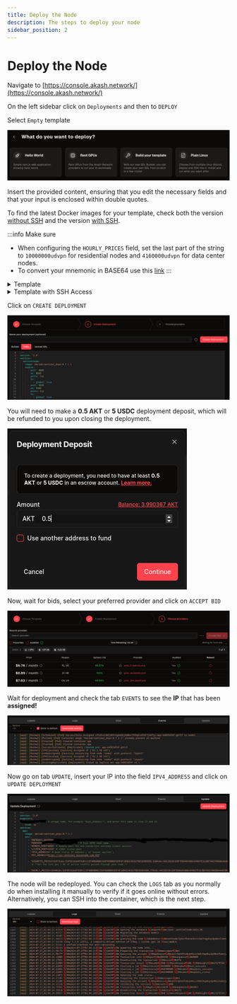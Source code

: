 ```yaml
---
title: Deploy the Node
description: The steps to deploy your node
sidebar_position: 2
---
```


# Deploy the Node

Navigate to [https://console.akash.network/](https://console.akash.network/)

On the left sidebar click on `Deployments` and then to `DEPLOY`

Select `Empty` template

![Empty Template](/img/akash/template.png)

Insert the provided content, ensuring that you edit the necessary fields and that your input is enclosed within double quotes.

To find the latest Docker images for your template, check both the version [without SSH](https://hub.docker.com/r/declab/sentinel_dvpn/tags) and the version [with SSH](https://hub.docker.com/r/declab/sentinel_dvpn_ssh/tags).

:::info Make sure
- When configuring the `HOURLY_PRICES` field, set the last part of the string to `10000000udvpn` for residential nodes and `4160000udvpn` for data center nodes.
- To convert your mnemonic in BASE64 use this [link](https://www.base64encode.org/)
:::

<details>
<summary>Template</summary>
<p>

```bash
---
version: "2.0"
endpoints:
 uniq_name_endpoint: # unique name, for example "dvpn_on_akash:", and enter this name in line 27 and 32.
    kind: ip
services:
  app:
    image: declab/sentinel_dvpn:0.7.1.1
    env:
      - "MNEMONIC_BASE64=" # Mnemonic phrase encrypted with BASE64.
      - "MONIKER=dVPN on Akash Network v2RAY" # Your dVPN node name.
      - "REMOTE_PORT=8585" # Remote port for are connection sentinel client service.
      - "LISTEN_PORT=3333" # v2RAY listen port
      - "IPV4_ADDRESS=" # Node static IP address ( of leases section )
      - "RPC_ADDRESS=https://rpc.sentinel.co:443"
      
      - "GIGABYTE_PRICES=52573ibc/31FEE1A2A9F9C01113F90BD0BBCCE8FD6BBB8585FAF109A2101827DD1D5B95B8,9204ibc/A8C2D23A1E6F95DA4E48BA349667E322BD7A6C996D8A4AAE8BA72E190F3D1477,1180852ibc/B1C0DDB14F25279A2026BC8794E12B259F8BDA546A3C5132CCAEE4431CE36783,122740ibc/ED07A3391A112B175915CD8FAF43A2DA8E4790EDE12566649D0C2F97716B8518,15342624udvpn"
         # ^^Set the cost per 1 Gb of active traffic passed through your node.^^
         
      - "HOURLY_PRICES=18480ibc/31FEE1A2A9F9C01113F90BD0BBCCE8FD6BBB8585FAF109A2101827DD1D5B95B8,770ibc/A8C2D23A1E6F95DA4E48BA349667E322BD7A6C996D8A4AAE8BA72E190F3D1477,1871892ibc/B1C0DDB14F25279A2026BC8794E12B259F8BDA546A3C5132CCAEE4431CE36783,18897ibc/ED07A3391A112B175915CD8FAF43A2DA8E4790EDE12566649D0C2F97716B8518,10000000udvpn" # Set the cost per 1 hour of traffic passed through your node.
         
    expose:
      - port: 8585 # REMOTE_URL_PORT
        as: 8585
        to:
          - global: true
            ip: uniq_name_endpoint  # Name from string 3, for example "ip: dvpn_dimokus"
      - port: 3333 # LISTEN_PORT 
        as: 3333
        to:
          - global: true
            ip: uniq_name_endpoint  # Name from string 3, for example "ip: dvpn_dimokus"    
profiles:
  compute:
    app:
      resources:
        cpu:
          units: 1
        memory:
          size: 1Gi
        storage:
          size: 3Gi         
  placement:
    akash: 
      pricing:
        app:
          denom: uakt
          amount: 100000
deployment:
  app:
    akash:
      profile: app
      count: 1 
```

</p>
</details>

<details>
<summary>Template with SSH Access</summary>
<p>

```bash
---
version: "2.0"
endpoints:
  unique_name_endpoint: # unique name, for example "dvpn_on_akash:", and enter this name in line 27 and 32.
    kind: ip
services:
  app:
    image: declab/sentinel_dvpn_ssh:0.7.1.1
    
    env:
      - "SSH_KEY=" # Your SSH pubkey
      - "MNEMONIC_BASE64=" # Mnemonic encrypted with BASE64.
      - "MONIKER=" # Your dVPN node name.
      - "REMOTE_PORT=8585" # TCP listen port.
      - "LISTEN_PORT=3333" # V2RAY listen port
      - "IPV4_ADDRESS=" # Node leased IP address (you will add it later)
      - "RPC_ADDRESS=https://rpc.sentinel.co:443"
      - "GIGABYTE_PRICES=52573ibc/31FEE1A2A9F9C01113F90BD0BBCCE8FD6BBB8585FAF109A2101827DD1D5B95B8,9204ibc/A8C2D23A1E6F95DA4E48BA349667E322BD7A6C996D8A4AAE8BA72E190F3D1477,1180852ibc/B1C0DDB14F25279A2026BC8794E12B259F8BDA546A3C5132CCAEE4431CE36783,122740ibc/ED07A3391A112B175915CD8FAF43A2DA8E4790EDE12566649D0C2F97716B8518,15342624udvpn"
      - "HOURLY_PRICES=18480ibc/31FEE1A2A9F9C01113F90BD0BBCCE8FD6BBB8585FAF109A2101827DD1D5B95B8,770ibc/A8C2D23A1E6F95DA4E48BA349667E322BD7A6C996D8A4AAE8BA72E190F3D1477,1871892ibc/B1C0DDB14F25279A2026BC8794E12B259F8BDA546A3C5132CCAEE4431CE36783,18897ibc/ED07A3391A112B175915CD8FAF43A2DA8E4790EDE12566649D0C2F97716B8518,10000000udvpn"
        
    expose:
      - port: 8585 # TCP listen port
        as: 8585
        to:
          - global: true
            ip: unique_name_endpoint  # Name used in line 3, for example "ip: dvpn_akash_node"
      - port: 3333 # V2RAY port
        as: 3333
        to:
          - global: true
            ip: unique_name_endpoint  # Name used in line 3, for example "ip: dvpn_akash_node"
      - port: 22 # SSH Port
        as: 22
        to:
          - global: true
profiles:
  compute:
    app:
      resources:
        cpu:
          units: 1
        memory:
          size: 1Gi
        storage:
          size: 3Gi         
  placement:
    akash: 
      pricing:
        app:
          denom: uakt
          amount: 100000
deployment:
  app:
    akash:
      profile: app
      count: 1
```

</p>
</details>

Click on `CREATE DEPLOYMENT`

![Create Deployment](/img/akash/create-deployment.png)

You will need to make a **0.5 AKT** or **5 USDC** deployment deposit, which will be refunded to you upon closing the deployment.

![Deposit](/img/akash/deposit.png)

Now, wait for bids, select your preferred provider and click on `ACCEPT BID`

![Bids](/img/akash/bids.png)

Wait for deployment and check the tab `EVENTS` to see the **IP** that has been **assigned!**

![Assigned IP](/img/akash/assigned-ip.png)

Now go on tab `UPDATE`, insert your IP into the field `IPV4_ADDRESS` and click on `UPDATE DEPLOYMENT`

![Update Deployment](/img/akash/update.png)

The node will be redeployed. You can check the `LOGS` tab as you normally do when installing it manually to verify if it goes online without errors. Alternatively, you can SSH into the container, which is the next step.

![Logs](/img/akash/logs.png)